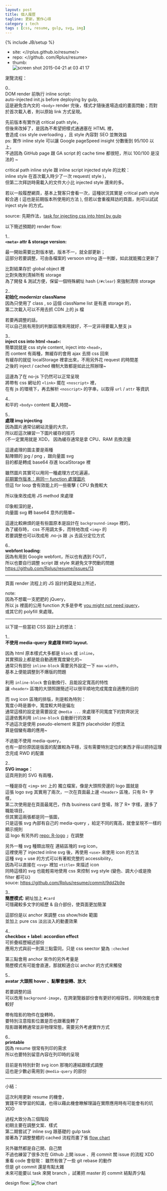```yaml
---
layout: post
title: 個人履歷
tagline: 更新，實作心得
category : tech
tags : [css, resume, gulp, svg, img]
---
```

{% include JB/setup %}

* site: <//rplus.github.io/resume/>
* repo: <//github. com/Rplus/resume>
* thumb:  
  ![screen shot 2015-04-21 at 03 41 17](https://cloud.githubusercontent.com/assets/1808835/7238918/9026d6ee-e7d8-11e4-822c-7f9d346299f1.png)

瀏覽流程：

0..  
DOM render <body> 前執行 inline script:  
auto-injected init.js before deploying by gulp,  
這是避免含內文的 `<body>` render 完後，樣式才隨後進場造成的畫面閃動；而對於首次載入者，則以原始 link 方式呈現。

先前版本有實作過 critical path style，  
但後來改掉了，是因為不希望把樣式通通塞在 HTML 裡，  
會造成 css style overloading ，且 style 內容對 SEO 並無效益  
ps: 實作 inline style 可以讓 Google pageSpeed insight 分數衝到 95/100 以上，  
不過因為 GitHub page 跟 GA script 的 cache time 都很短，所以 100/100 是沒法的 ~

critical path inline style 跟 inline script injected style 的比較：  
inline style 在首次載入時少了一次 request( style )，  
但第二次拜訪時需載入的文件大小比 injected style 還來的多。

若以一般履歷網頁，基本上覽客只會看一次，這種狀況其實是 critical path style 較合適 ( 這也是前期版本所使用的方法 ), 
但若以會重複拜訪的頁面，則可以試試 inject style 的方式。

source: 先期作法，[task for injecting css into html by gulp](https://github.com/Rplus/resume/blob/7cc18d9c5776d048f89edadf4d63e4cec6ee2cac/gulpfile.js#L131)

以下簡述預期的 render flow:

1..  
**`<meta>` attr & storage version:**

最一開始需要比對版本號，版本不一，就全部更新；  
這部分若要調整，可由各檔案的 versoon string 逐一判斷，如此就能獨立更新了  

比對結果存於 global object 裡  
比對失敗則清掉所有 storage  
為了開發 & 測試方便，保留一個特殊網址 hash (`/#clear`) 來強制清除 storage

2..  
**初始化 modernizr className**  
因為只使用了 class , so 這個 className list 是有進 storage 的，  
第二次載入可以不用去抓 CDN 上的 js 檔

若要再調整的話，  
可以自己挑有用到的判斷區塊來用就好，不一定非得要載入整支 js

3..  
**inject css into html `<head>`:**  
簡單說就是 css style content, inject into `<head>`，  
而 content 有兩種，無緩存的會用 ajax 去撈 css 回來  
有緩存的就從 localStorage 裡拿出來，不用另外花 request 的時間差  
之後的 inject / cached 機制大致都是如此比照辦理~

這邊為了在 no-js 下仍然可以正常呈現  
將帶有 css 網址的 `<link>` 擺在 `<noscript>` 裡，  
在有 js 的環境下，再去解析 `<noscript>` 的字串，以取得 `url` / `attr` 等資訊

4..  
和平的 `<body>` content 載入時間~

5..  
**處理 img injecting**  
因為圖片通常佔網站流量的大宗，  
所以趁這次練習一下圖片緩存的技巧  
(不一定實用就是 XDD， 因為緩存通常是拿 CPU、RAM 去換流量

這邊處理的圖主要是兩種  
點陣類的 jpg / png ，跟向量圖 svg  
目的都是轉成 base64 存進 localStorage 裡

雖然圖片其實可以用同一種處理方式吃遍遍，  
[前期實作版本：用同一 function 處理圖片](https://github.com/Rplus/resume/blob/1f73fee620a1ee3ef5e0adb4022250b5e1d78b54/app/scripts/main.js#L53)  
但這 for loop 會有效能上的一些衝擊 ( CPU 負擔較大

所以後來改成用 JS method 來處理

印象較深的是，  
向量圖 svg 轉 base64 意外的簡單~

這邊比較麻煩的是有些圖原本是設計在 `backgrounnd-image` 裡的，  
為了緩存時， css 不用調太多，而特地改成 `<img>` 的  
若要調整也可以改成用 .no-js 跟 .js 去區分定位方式

6..  
**webfont loading**:  
因為有用到 Google webfont，所以也有遇到 FOUT，  
所以也要自行調整 script 跟 style 來避免文字閃動的問題  
<https://github.com/Rplus/resume/issues/13>

-----

頁面 render 流程上的 JS 設計約莫是如上所述，

note:  
因為不想載一支肥肥的 jQuery，  
所以 js 裡面的公用 function 大多是參考 [you might not need jquery](http://youmightnotneedjquery.com)，  
或其它的 polyfill 來處理。


-----

以下提一些當初 CSS 設計上的想法：

1..  
**不使用 media-query 來處理 RWD layout.**

因為 html 原本樣式大多都是 `block` 或 `inline`，  
其實預設上都是能自動適應寬度變化的~  
通常只有部份 `inline-block` 需要另外設定一下 `max-width`，  
基本上便能調整到不爆版的問題

利用 `inline-block` 會自動換行、且能設定寬高的特性  
讓 `<header>` 區塊的大頭照跟簡述可以很平順地完成寬度自適應的目的

而 svg icon 區塊的排版，則是較為特別：  
寬度小時是置中，寬度較大時是偏左  
通常這樣的設定是需要設定 `@media ...` 來處理不同寬度下的對齊狀況  
這邊依舊利用 `inline-block` 自動斷行的效果  
不過這次是使用 pseudo-element 來當作 placeholder 的想法  
算是個蠻有趣的應用~

不過能不使用 media-query，  
也有一部份原因是版面的配置較為平穩，沒有需要特別定位的東西才得以把持這理念完成 RWD 的配置

2..  
**SVG image：**  
這頁用到的 SVG 有兩種，  

一種是掛在 `<img>` src 上的 獨立檔案，像是大頭照旁邊的 logo 圖就是  
這張 logo svg 其實用了兩次，一次在頁面最上邊 `<header>` 區塊，只有 R+ 字樣，  
第二次使用是在頁面最尾巴，作為 business card 登場，除了 R+ 字樣，還多了職能項目，  
但其實這兩張都是同一張圖，  
只是這張 svg 內部有自己的 media-query ，給定不同的寬高，就會呈現不一樣的顯示規則  
這 logo 有另外的 [repo: R-logo](https://github.com/Rplus/R-logo) 」在調整

另外一種 svg 種類出現在 連結區塊的 svg icon，  
這裡使用了 injected inline svg 後，再使用 `<use>` 來使用 icon 的方法  
這種 svg + use 的方式可以有著較完整的 accessibility，  
因為可以直接在 `<svg>` 裡加 `<title>` 來描述 icon  
同時這樣的 svg 也能輕易地使用 css 來控制 svg style (變色、調大小或是換 filter 都可以)  
souce: <https://github.com/Rplus/resume/commit/9dd2b9e>

3..  
**簡歷模式**: 網址加上 `#card`  
可隱藏較多文字的經歷 & 自介部份，使頁面更加簡潔  

這部份是以 anchor 來調整 css show/hide 範圍  
並加上 pure css 淡出淡入的動畫效果  

4..  
**checkbox + label: accordion effect**  
可折疊經歷細述部份  
應用方式與前一則第三點雷同，只是 css seector 變為 `:checked`

第三點會用 anchor 來作的另外考量是  
簡歷模式有可能會直連，那就較適合以 anchor 的方式來觸發  

5..  
**avatar 大頭照 hover 、點擊會旋轉、放大**  

若要調整的話  
可以改用 `background-image`，在跨瀏覽器部份會有更好的相容性，同時效能也會較好

帶有陰影的物件在旋轉時，  
要特別注意陰影位置是否也跟著旋轉了  
陰影跟著轉通常並非物理常態，需要另外考慮實作方式

6..  
**printable**  
因為 resume 很常有列印的需求  
所以也要特別留意內容在列印時的呈現

目前是有特別針對 svg icon 那塊的連結跟樣式調整  
這也是少數必需用到 `@media-query` 的部份


-----

小結：

這次利用更新 resume 的機會，  
實踐平常學習的知識，也得以藉此機會瞭解理論在實際應用時有可能會有的坑 XDD

過程大致分為三個階段  
初期主要在調整文案、樣式  
第二期嘗試了 inline svg 跟基礎的 gulp task  
接著為了調整整體的 cached 流程而畫了張 [flow chart](https://github.com/Rplus/resume/blob/master/docs/cache%20flow.svg)

另外雖然都是自己開、自己關  
不過也練習了很多次在 Github 上開 issue 、用 commit 關 issue 的流程 XDD  
重看 code 會發現： 雖然有做了一些 git rebase 的動作  
但是 git commit 還是有點太雜  
未來可能要以 task 來開 branch ，試著把 master 的 commit 結點弄少點

design flow: ![flow chart](https://cdn.rawgit.com/Rplus/resume/master/docs/cache%20flow.svg)
